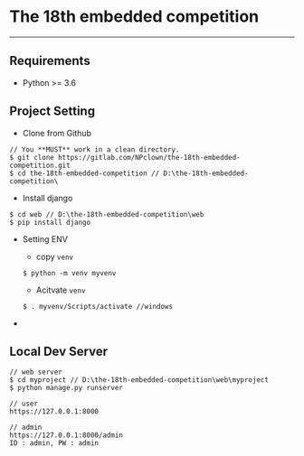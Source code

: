 # The 18th embedded competition

----

## Requirements

* Python >= 3.6

## Project Setting

* Clone from Github
```
// You **MUST** work in a clean directory.
$ git clone https://gitlab.com/NPclown/the-18th-embedded-competition.git
$ cd the-18th-embedded-competition // D:\the-18th-embedded-competition\
```

* Install django
```
$ cd web // D:\the-18th-embedded-competition\web
$ pip install django
```

* Setting ENV
  * copy `venv`
  ```
  $ python -m venv myvenv
  ```

  * Acitvate `venv`
  ```
  $ . myvenv/Scripts/activate //windows
  ```
* 

## Local Dev Server
```
// web server
$ cd myproject // D:\the-18th-embedded-competition\web\myproject
$ python manage.py runserver

// user
https://127.0.0.1:8000

// admin
https://127.0.0.1:8000/admin
ID : admin, PW : admin
```